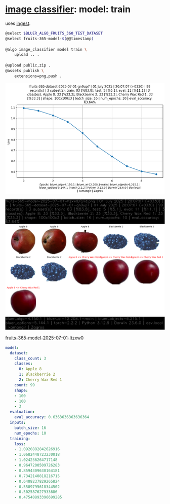 # [image classifier](./image-classifier.md): model: train

uses [ingest](./image-classifier-dataset-ingest.md).

```bash
@select $BLUER_ALGO_FRUITS_360_TEST_DATASET
@select fruits-365-model-$(@@timestamp)

@algo image_classifier model train \
    upload .. .

@upload public,zip .
@assets publish \
    extensions=png,push .
```


![image](https://github.com/kamangir/assets/blob/main/fruits-365-model-2025-07-01-ltzxw0/loss.png?raw=true)

![image](https://github.com/kamangir/assets/blob/main/fruits-365-model-2025-07-01-ltzxw0/evaluation.png?raw=true)

[fruits-365-model-2025-07-01-ltzxw0](https://kamangir-public.s3.ir-thr-at1.arvanstorage.ir/fruits-365-model-2025-07-01-ltzxw0.tar.gz)

```yaml
model:
  dataset:
    class_count: 3
    classes:
      0: Apple 8
      1: Blackberrie 2
      2: Cherry Wax Red 1
    count: 99
    shape:
    - 100
    - 100
    - 3
  evaluation:
    eval_accuracy: 0.6363636363636364
  inputs:
    batch_size: 16
    num_epochs: 10
  training:
    loss:
    - 1.0920882842626916
    - 1.0682448723230018
    - 1.024236264717148
    - 0.9647200509726283
    - 0.8594309630164181
    - 0.7342140818216715
    - 0.6408237829265824
    - 0.5509795618344502
    - 0.502587627933686
    - 0.47540893396699285

```
